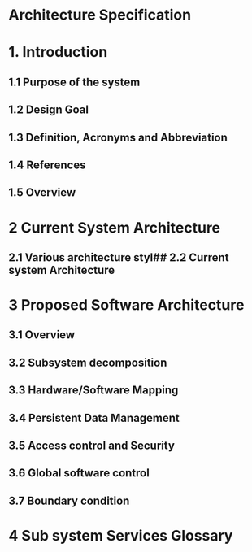 # Architecture Specification 

# 1. Introduction
## 1.1 Purpose of the system
## 1.2 Design Goal
## 1.3 Definition, Acronyms and Abbreviation
## 1.4 References
## 1.5 Overview
# 2  Current System Architecture
## 2.1 Various architecture styl## 2.2 Current system Architecture
# 3  Proposed Software Architecture
## 3.1 Overview
## 3.2 Subsystem decomposition
## 3.3 Hardware/Software Mapping
## 3.4 Persistent Data Management
## 3.5 Access control and Security
## 3.6 Global software control
## 3.7 Boundary condition
# 4  Sub system Services Glossary
